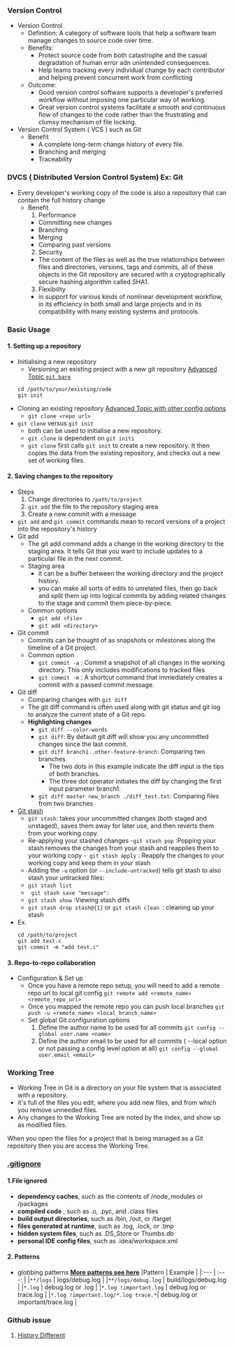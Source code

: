 ### Version Control
  - Version Control
    - Definition: A category of software tools that help a software team manage changes to source code over time. 
    - Benefits:
      - Protect source code from both catastrophe and the casual degradation of human error adn unintended consequences.
      - Help teams tracking every individual change by each contributor and helping prevent concurrent work from conflicting
    - Outcome:
      - Good version control software supports a developer's preferred workflow without imposing one particular way of working. 
      - Great version control systems facilitate a smooth and continuous flow of changes to the code rather than the frustrating and clumsy mechanism of file locking.
  - Version Control System ( VCS ) such as Git
    - Benefit 
      - A complete long-term change history of every file.
      - Branching and merging
      - Traceability 
### **DVCS** ( Distributed Version Control System) Ex: Git
  - Every developer's working copy of the code is also a repository that can contain the full history change
    - Benefit
      1. Performance 
        - Committing new changes
        - Branching
        - Merging 
        - Comparing past versions
      2. Security 
        - The content of the files as well as the true relationships between files and directories, versions, tags and commits, all of these objects in the Git repository are secured with a cryptographically secure hashing algorithm called SHA1. 
      3.  Flexibility 
        - in support for various kinds of nonlinear development workflow, in its efficiency in both small and large projects and in its compatibility with many existing systems and protocols.

### Basic Usage
#### 1. Setting up a repository
  - Initialising a new repository 
    - Versioning an existing project with a new git repository [Advanced Topic `git bare`](https://www.atlassian.com/git/tutorials/setting-up-a-repository/git-init)
    ```
    cd /path/to/your/existing/code
    git init  
    ``` 
  - Cloning an existing repository [Advanced Topic with other config options](https://www.atlassian.com/git/tutorials/setting-up-a-repository/git-clone)
    - ` git clone <repo url> `
  - `git clone` versus `git init`
    - both can be used to initialise a new repository. 
    - `git clone` is dependent on `git initi`
    - `git clone` first calls `git init` to create a new repository. It then copies the data from the existing repository, and checks out a new set of working files.

#### 2. Saving changes to the repository
  - Steps
    1. Change directories to `/path/to/project`
    2. `git add` the file to the repository staging area
    3. Create a new commit with a message
  - `git add` and `git commit` commands mean to record versions of a project into the repository's history
  - Git add
    - The git add command adds a change in the working directory to the staging area. It tells Git that you want to include updates to a particular file in the next commit.
    - Staging area
      - it can be a buffer between the working directory and the project history.
      - you can make all sorts of edits to unrelated files, then go back and split them up into logical commits by adding related changes to the stage and commit them piece-by-piece. 
    - Common options
      - `git add <file>`
      - `git add <directory>`
  - Git commit
    -  Commits can be thought of as snapshots or milestones along the timeline of a Git project. 
    - Common option
      - `git commit -a` : Commit a snapshot of all changes in the working directory. This only includes modifications to tracked files
      - `git commit -m` : A shortcut command that immediately creates a commit with a passed commit message. 
  - Git diff
    - Comparing changes with `git diff`
    - The git diff command is often used along with git status and git log to analyze the current state of a Git repo.
    - **Highlighting changes**
      - `git diff --color-words`
      - `git diff`: By default git diff will show you any uncommitted changes since the last commit.
      - `git diff branch1..other-feature-branch`: Comparing two branches
        - The two dots in this example indicate the diff input is the tips of both branches. 
        - The three dot operator initiates the diff by changing the first input parameter branch1. 
      - `git diff master new_branch ./diff_test.txt`: Comparing files from two branches
  - [Git stash](https://www.atlassian.com/git/tutorials/saving-changes/git-stash)
    - `git stash`: takes your uncommitted changes (both staged and unstaged), saves them away for later use, and then reverts them from your working copy.
    - Re-applying your stashed changes
      -`git stash pop` :Popping your stash removes the changes from your stash and reapplies them to your working copy
      -` git stash apply` : Reapply the changes to your working copy and keep them in your stash
    - Adding the `-u` option (or `--include-untracked`) tells git stash to also stash your untracked files:
    - `git stash list`
    - ` git stash save "message":`
    - `git stash show` :Viewing stash diffs
    - `git stash drop stash@{1}` or `git stash clean `: cleaning up your stash
  - Ex.
    ```
    cd /path/to/project
    git add test.c
    git commit -m "add test.c"
    ```

#### 3. Repo-to-repo collaboration
  - Configuration & Set up
    - Once you have a remote repo setup, you will need to add a remote repo url to local git config
    `git remote add <remote_name> <remote_repo_url>`
    - Once you mapped the remote repo you can push local branches
    `git push -u <remote_name> <local_branch_name> `
    - Set global Git configuration options
      1. Define the author name to be used for all commits
        `git config --global user.name <name>`
      2. Define the author email to be used for all commits ( --local option or not passing a config level option at all)
        `git config --global user.email <email>`
  
### Working Tree
  - Working Tree in Git is a directory on your file system that is associated with a repository.
  - it's full of the files you edit, where you add new files, and from which you remove unneeded files. 
  - Any changes to the Working Tree are noted by the Index, and show up as modified files.

When you open the files for a project that is being managed as a Git repository then you are access the Working Tree. 

### [.gitignore](https://www.atlassian.com/git/tutorials/saving-changes/gitignore)
#### 1.File ignored
  - **dependency caches**, such as the contents of /node_modules or /packages
  - **compiled code** , such as .o, .pyc, and .class files
  - **build output directories**, such as /bin, /out, or /target
  - **files generated at runtime**, such as .log, .lock, or .tmp
  - **hidden system files**, such as .DS_Store or Thumbs.db
  - **personal IDE config files**, such as .idea/workspace.xml

#### 2. Patterns
  - globbing patterns [**More patterns see here**](https://www.atlassian.com/git/tutorials/saving-changes/gitignore)
  |Pattern                             | Example                |
  |:---                                | :---:                  | 
  |`**/logs`                           | logs/debug.log         | 
  |`**/logs/debug.log`                 | build/logs/debug.log   |
  |`*.log`                             | debug.log or .log      |
  |`*.log !important.log`              | debug.log or trace.log |
  |`*.log !important.log/*.log trace.*`| debug.log or important/trace.log |


### Github issue
1. [History Different](https://medium.com/@kihoonkang/git-master-and-branch-name-are-entirely-different-commit-histories-fda3bf37bd2)